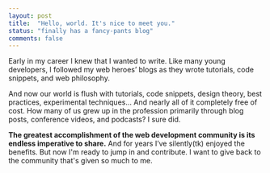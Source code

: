 ```yaml
---
layout: post
title:  "Hello, world. It's nice to meet you."
status: "finally has a fancy-pants blog"
comments: false
---
```


<p class="standout">Early in my career I knew that I wanted to write. Like many young developers, I followed my web heroes’ blogs as they wrote tutorials, code snippets, and web philosophy.</p>

<!-- Like many young web developers, I religiously devoured my RSS reader full of tutorials, code snippets, and web philosophy. And after all that reading, all I knew was that I wanted to be a part of it. -->

And now our world is flush with tutorials, code snippets, design theory, best practices, experimental techniques... And nearly all of it completely free of cost. How many of us grew up in the profession primarily through blog posts, conference videos, and podcasts? I sure did.

**The greatest accomplishment of the web development community is its endless imperative to share.** And for years I’ve silently(tk) enjoyed the benefits. But now I'm ready to jump in and contribute. I want to give back to the community that's given so much to me.
